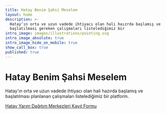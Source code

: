 ```yaml
---
title: Hatay Benim Şahsi Meselem
layout: home
description: >-
  Hatay’ın orta ve uzun vadede ihtiyacı olan hali haızrda başlamış ve
  başlatılması gereken çalışmaları listelediğimiz bir
intro_image: images/illustrations/pointing.svg
intro_image_absolute: true
intro_image_hide_on_mobile: true
show_call_box: true
published: true
---
```


# Hatay Benim Şahsi Meselem

Hatay'ın orta ve uzun vadede ihtiyacı olan hali hazırda başlamış ve başlatılması planlanan çalışmaları listelediğimiz bir platform. 



[Hatay Yarım Dağıtım Merkezleri Kayıt Formu](https://forms.gle/6dU1vnW2PV9jeP7KA)

